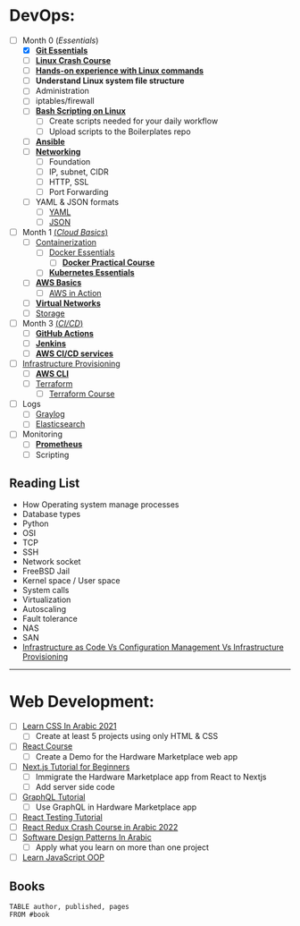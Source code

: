 # DevOps:
- [ ] Month 0 (*Essentials*)
	- [x] [**Git Essentials**](https://www.youtube.com/watch?v=u1Zvkqjx0Ik)
	- [ ] [**Linux Crash Course**](https://www.youtube.com/playlist?list=PLT98CRl2KxKHKd_tH3ssq0HPrThx2hESW)
	- [ ] [**Hands-on experience with Linux commands**](https://www.youtube.com/playlist?list=PLT98CRl2KxKHaKA9-4_I38sLzK134p4GJ)
	- [ ] **Understand Linux system file structure**
	- [ ] Administration
	- [ ] iptables/firewall
	- [ ] [**Bash Scripting on Linux**](https://www.youtube.com/playlist?list=PLT98CRl2KxKGj-VKtApD8-zCqSaN2mD4w)
		- [ ] Create scripts needed for your daily workflow
		- [ ] Upload scripts to the Boilerplates repo
	- [ ] [**Ansible**](https://www.youtube.com/playlist?list=PL2_OBreMn7FqZkvMYt6ATmgC0KAGGJNAN)
	- [ ] [**Networking**](https://www.youtube.com/playlist?list=PLpwHU9rNXAVurp2h2Jh-cd4-8XjkT5osu)
		- [ ] Foundation
		- [ ] IP, subnet, CIDR
		- [ ] HTTP, SSL
		- [ ] Port Forwarding
	- [ ] YAML & JSON formats
		- [ ] [YAML](https://www.youtube.com/watch?v=1uFVr15xDGg)
		- [ ] [JSON](https://www.w3schools.com/whatis/whatis_json.asp)
- [ ] Month 1 [(*Cloud Basics*)](https://www.youtube.com/watch?v=r4YIdn2eTm4)
	- [ ] [Containerization](https://www.youtube.com/playlist?list=PL0hSJrxggIQoKLETBSmgbbvE4FO_eEgoB)
		- [ ] [Docker Essentials](https://www.youtube.com/playlist?list=PLT98CRl2KxKECHltRib03tG8pyKEzwf9t)
			- [ ] [**Docker Practical Course**](https://www.youtube.com/playlist?list=PLzNfs-3kBUJnY7Cy1XovLaAkgfjim05RR)
		- [ ] [**Kubernetes Essentials**](https://www.youtube.com/playlist?list=PLOspHqNVtKABAVX4azqPIu6UfsPzSu2YN)
	- [ ] [**AWS Basics**](https://www.youtube.com/watch?v=ubCNZRNjhyo)
		- [ ] [AWS in Action](https://www.youtube.com/playlist?list=PL55RiY5tL51rudermnWTq1LlGC1BL1g3l)
	- [ ] [**Virtual Networks**](https://www.youtube.com/watch?v=u0TgGIn2LIM)
	- [ ] [Storage](https://www.youtube.com/watch?v=O-XBhVv2pgE)
- [ ] Month 3 [(*CI/CD*)](https://www.youtube.com/watch?v=l_ih7lVHBII)
	- [ ] [**GitHub Actions**](https://www.youtube.com/watch?v=tIWDpG7sNTU&list=WL&index=63)
	- [ ] [**Jenkins**](https://www.youtube.com/playlist?list=PL87padGs1bp9X95IxGQtFW44qWzywhbHM)
	- [ ] [**AWS CI/CD services**](https://www.youtube.com/watch?v=h0p4dxuwv1s)
- [ ] [Infrastructure Provisioning](https://www.intraway.com/blog/what-is-infrastructure-provisioning/)
	- [ ] [**AWS CLI**](https://www.youtube.com/watch?v=PWAnY-w1SGQ)
	- [ ] [Terraform](https://www.youtube.com/watch?v=HmxkYNv1ksg&pp=ygUJVGVycmFmb3Jt)
		- [ ] [Terraform Course](https://www.youtube.com/watch?v=SLB_c_ayRMo&pp=ygUJVGVycmFmb3Jt)
- [ ] Logs
	- [ ] [Graylog](https://www.youtube.com/watch?v=rtfj6W5X0YA)
	- [ ] [Elasticsearch](https://www.youtube.com/watch?v=ZP0NmfyfsoM)
- [ ] Monitoring
	- [ ] [**Prometheus**](https://www.youtube.com/watch?v=9TJx7QTrTyo&t=702s)
	- [ ] Scripting

## Reading List
- How Operating system manage processes
- Database types
- Python
- OSI  
- TCP  
- SSH  
- Network socket
- FreeBSD Jail  
- Kernel space / User space  
- System calls
- Virtualization  
- Autoscaling  
- Fault tolerance  
- NAS  
- SAN
- [Infrastructure as Code Vs Configuration Management Vs Infrastructure Provisioning](https://devopscube.com/infrastructure-as-code-configuration-management/#:~:text=Infrastructure%20provisioning%20is%20the%20process,servers%2C%20managed%20services%2C%20etc.)

___________________________________________________________________
# Web Development:
- [ ] [Learn CSS In Arabic 2021](https://www.youtube.com/playlist?list=PLDoPjvoNmBAzjsz06gkzlSrlev53MGIKe)
	- [ ] Create at least 5 projects using only HTML & CSS
- [ ] [React Course](https://www.udemy.com/course/react-the-complete-guide-incl-redux/)
	- [ ] Create a Demo for the Hardware Marketplace web app
- [ ] [Next.js Tutorial for Beginners](https://www.youtube.com/playlist?list=PL4cUxeGkcC9g9gP2onazU5-2M-AzA8eBw)
	- [ ] Immigrate the Hardware Marketplace app from React to Nextjs
	- [ ] Add server side code
- [ ] [GraphQL Tutorial](https://www.youtube.com/playlist?list=PL4cUxeGkcC9iK6Qhn-QLcXCXPQUov1U7f)
	- [ ] Use GraphQL in Hardware Marketplace app
- [ ] [React Testing Tutorial](https://www.youtube.com/playlist?list=PLC3y8-rFHvwirqe1KHFCHJ0RqNuN61SJd)
- [ ] [React Redux Crash Course in Arabic 2022](https://www.youtube.com/playlist?list=PLFh6HAUiGt6HC0qTz5dQ1EwjdyI-el8tn)
- [ ] [Software Design Patterns In Arabic](https://www.youtube.com/playlist?list=PLQkyODvJ8ywsIlo7_VTPKRWUn2xWoaEyA)
	- [ ] Apply what you learn on more than one project
- [ ] [Learn JavaScript OOP](https://www.youtube.com/playlist?list=PLDoPjvoNmBAzLyvrWPwMw6bbBlTwPxgLF)

## Books
```dataview
TABLE author, published, pages
FROM #book
```